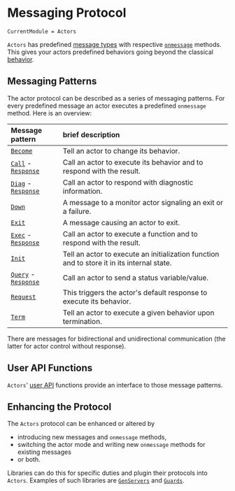 # Messaging Protocol

```@meta
CurrentModule = Actors
```

`Actors` has predefined [message types](../reference/messages.md) with respective [`onmessage`](@ref) methods. This gives your actors predefined behaviors going beyond the classical [behavior](behaviors.md).

## Messaging Patterns

The actor protocol can be described as a series of messaging patterns. For every predefined message an actor executes a predefined `onmessage` method. Here is an overview:

| Message pattern | brief description |
|:----------------|:------------------|
| [`Become`](@ref) | Tell an actor to change its behavior. |
| [`Call`](@ref) - [`Response`](@ref) | Call an actor to execute its behavior and to respond with the result. | [`Cast`](@ref) | Cast an actor a message to execute its behavior. |
| [`Diag`](@ref) - [`Response`](@ref) | Call an actor to respond with diagnostic information. |
| [`Down`](@ref) | A message to a monitor actor signaling an exit or a failure. |
| [`Exit`](@ref) | A message causing an actor to exit. |
| [`Exec`](@ref) - [`Response`](@ref) | Call an actor to execute a function and to respond with the result. |
| [`Init`](@ref) | Tell an actor to execute an initialization function and to store it in its internal state. |
| [`Query`](@ref) - [`Response`](@ref) | Call an actor to send a status variable/value. |
| [`Request`](@ref) | This triggers the actor's default response to execute its behavior. |
| [`Term`](@ref) | Tell an actor to execute a given behavior upon termination. |

There are messages for bidirectional and unidirectional communication (the latter for actor control without response).

## User API Functions

`Actors`' [user API](../api/user_api.md) functions provide an interface to those message patterns. 

## Enhancing the Protocol

The `Actors` protocol can be enhanced or altered by

- introducing new messages and `onmessage` methods,
- switching the actor mode and writing new `onmessage` methods for existing messages
- or both.

Libraries can do this for specific duties and plugin their protocols into `Actors`. Examples of such libraries are [`GenServers`](https://github.com/JuliaActors/GenServers.jl) and [`Guards`](https://github.com/JuliaActors/Guards.jl).
